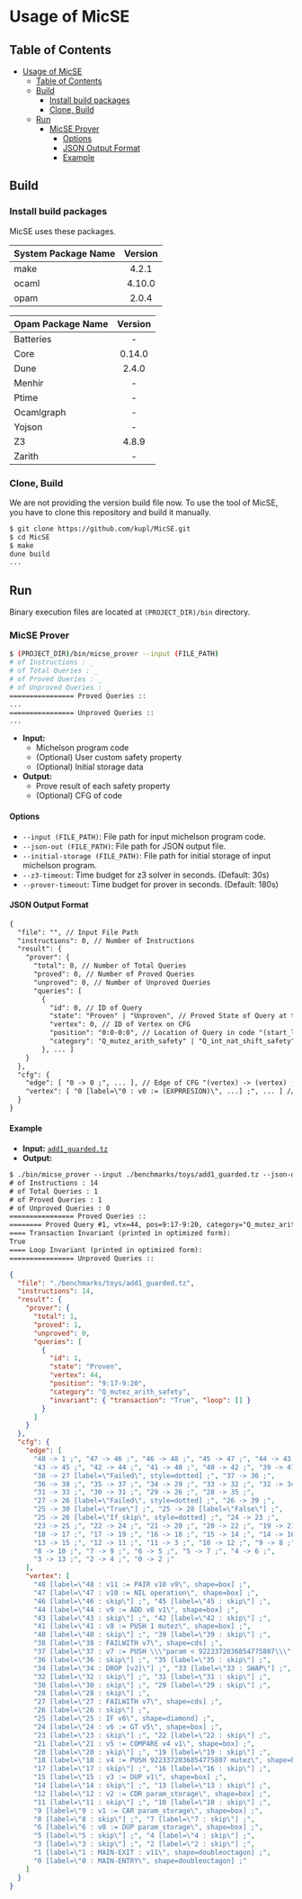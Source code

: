 # Usage of MicSE

## Table of Contents

- [Usage of MicSE](#usage-of-micse)
  - [Table of Contents](#table-of-contents)
  - [Build](#build)
    - [Install build packages](#install-build-packages)
    - [Clone, Build](#clone-build)
  - [Run](#run)
    - [MicSE Prover](#micse-prover)
      - [Options](#options)
      - [JSON Output Format](#json-output-format)
      - [Example](#example)

## Build

### Install build packages

MicSE uses these packages.

| System Package Name | Version |
| :------------------ | :-----: |
| make                |  4.2.1  |
| ocaml               | 4.10.0  |
| opam                |  2.0.4  |

| Opam Package Name | Version |
| :---------------- | :-----: |
| Batteries         |    -    |
| Core              | 0.14.0  |
| Dune              |  2.4.0  |
| Menhir            |    -    |
| Ptime             |    -    |
| Ocamlgraph        |    -    |
| Yojson            |    -    |
| Z3                |  4.8.9  |
| Zarith            |    -    |

### Clone, Build

We are not providing the version build file now.
To use the tool of MicSE, you have to clone this repository and build it manually.

```bash
$ git clone https://github.com/kupl/MicSE.git
$ cd MicSE
$ make
dune build
...
```

## Run

Binary execution files are located at `(PROJECT_DIR)/bin` directory.

### MicSE Prover

```bash
$ (PROJECT_DIR)/bin/micse_prover --input (FILE_PATH)
# of Instructions : _
# of Total Queries : _
# of Proved Queries : _
# of Unproved Queries : _
================ Proved Queries ::
...
================ Unproved Queries ::
...
```

- **Input:**
  - Michelson program code
  - (Optional) User custom safety property
  - (Optional) Initial storage data
- **Output:**
  - Prove result of each safety property
  - (Optional) CFG of code

#### Options

- `--input (FILE_PATH)`: File path for input michelson program code.
- `--json-out (FILE_PATH)`: File path for JSON output file.
- `--initial-storage (FILE_PATH)`: File path for initial storage of input michelson program.
- `--z3-timeout`: Time budget for z3 solver in seconds. (Default: 30s)
- `--prover-timeout`: Time budget for prover in seconds. (Default: 180s)

#### JSON Output Format

```txt
{
  "file": "", // Input File Path
  "instructions": 0, // Number of Instructions
  "result": {
    "prover": {
      "total": 0, // Number of Total Queries
      "proved": 0, // Number of Proved Queries
      "unproved": 0, // Number of Unproved Queries
      "queries": [
        {
          "id": 0, // ID of Query
          "state": "Proven" | "Unproven", // Proved State of Query at the Result
          "vertex": 0, // ID of Vertex on CFG
          "position": "0:0-0:0", // Location of Query in code "(start_line):(start_column)-(end_line):(end_column)"
          "category": "Q_mutez_arith_safety" | "Q_int_nat_shift_safety" | "Q_assertion", // Property Category of Query
        }, ... ]
    }
  },
  "cfg": {
    "edge": [ "0 -> 0 ;", ... ], // Edge of CFG "(vertex) -> (vertex) ;"
    "vertex": [ "0 [label=\"0 : v0 := (EXPRRESION)\", ...] ;", ... ] // Vertex of CFG "(vertex) [label, shape, style]"
  }
}
```

#### Example

- **Input:** [`add1_guarded.tz`](../benchmarks/toys/add1_guarded.tz)
- **Output:**

```txt
$ ./bin/micse_prover --input ./benchmarks/toys/add1_guarded.tz --json-out add1_guarded.json
# of Instructions : 14
# of Total Queries : 1
# of Proved Queries : 1
# of Unproved Queries : 0
================ Proved Queries ::
======== Proved Query #1, vtx=44, pos=9:17-9:20, category="Q_mutez_arith_safety"
==== Transaction Invariant (printed in optimized form):
True
==== Loop Invariant (printed in optimized form):
================ Unproved Queries ::
```

```json
{
  "file": "./benchmarks/toys/add1_guarded.tz",
  "instructions": 14,
  "result": {
    "prover": {
      "total": 1,
      "proved": 1,
      "unproved": 0,
      "queries": [
        {
          "id": 1,
          "state": "Proven",
          "vertex": 44,
          "position": "9:17-9:20",
          "category": "Q_mutez_arith_safety",
          "invariant": { "transaction": "True", "loop": [] }
        }
      ]
    }
  },
  "cfg": {
    "edge": [
      "48 -> 1 ;", "47 -> 46 ;", "46 -> 48 ;", "45 -> 47 ;", "44 -> 43 ;",
      "43 -> 45 ;", "42 -> 44 ;", "41 -> 40 ;", "40 -> 42 ;", "39 -> 41 ;",
      "38 -> 27 [label=\"Failed\", style=dotted] ;", "37 -> 36 ;",
      "36 -> 38 ;", "35 -> 37 ;", "34 -> 29 ;", "33 -> 32 ;", "32 -> 34 ;",
      "31 -> 33 ;", "30 -> 31 ;", "29 -> 26 ;", "28 -> 35 ;",
      "27 -> 26 [label=\"Failed\", style=dotted] ;", "26 -> 39 ;",
      "25 -> 30 [label=\"True\"] ;", "25 -> 28 [label=\"False\"] ;",
      "25 -> 26 [label=\"If_skip\", style=dotted] ;", "24 -> 23 ;",
      "23 -> 25 ;", "22 -> 24 ;", "21 -> 20 ;", "20 -> 22 ;", "19 -> 21 ;",
      "18 -> 17 ;", "17 -> 19 ;", "16 -> 18 ;", "15 -> 14 ;", "14 -> 16 ;",
      "13 -> 15 ;", "12 -> 11 ;", "11 -> 3 ;", "10 -> 12 ;", "9 -> 8 ;",
      "8 -> 10 ;", "7 -> 9 ;", "6 -> 5 ;", "5 -> 7 ;", "4 -> 6 ;",
      "3 -> 13 ;", "2 -> 4 ;", "0 -> 2 ;"
    ],
    "vertex": [
      "48 [label=\"48 : v11 := PAIR v10 v9\", shape=box] ;",
      "47 [label=\"47 : v10 := NIL operation\", shape=box] ;",
      "46 [label=\"46 : skip\"] ;", "45 [label=\"45 : skip\"] ;",
      "44 [label=\"44 : v9 := ADD v8 v1\", shape=box] ;",
      "43 [label=\"43 : skip\"] ;", "42 [label=\"42 : skip\"] ;",
      "41 [label=\"41 : v8 := PUSH 1 mutez\", shape=box] ;",
      "40 [label=\"40 : skip\"] ;", "39 [label=\"39 : skip\"] ;",
      "38 [label=\"38 : FAILWITH v7\", shape=cds] ;",
      "37 [label=\"37 : v7 := PUSH \\\"param < 9223372036854775807\\\" string\", shape=box] ;",
      "36 [label=\"36 : skip\"] ;", "35 [label=\"35 : skip\"] ;",
      "34 [label=\"34 : DROP [v2]\"] ;", "33 [label=\"33 : SWAP\"] ;",
      "32 [label=\"32 : skip\"] ;", "31 [label=\"31 : skip\"] ;",
      "30 [label=\"30 : skip\"] ;", "29 [label=\"29 : skip\"] ;",
      "28 [label=\"28 : skip\"] ;",
      "27 [label=\"27 : FAILWITH v7\", shape=cds] ;",
      "26 [label=\"26 : skip\"] ;",
      "25 [label=\"25 : IF v6\", shape=diamond] ;",
      "24 [label=\"24 : v6 := GT v5\", shape=box] ;",
      "23 [label=\"23 : skip\"] ;", "22 [label=\"22 : skip\"] ;",
      "21 [label=\"21 : v5 := COMPARE v4 v1\", shape=box] ;",
      "20 [label=\"20 : skip\"] ;", "19 [label=\"19 : skip\"] ;",
      "18 [label=\"18 : v4 := PUSH 9223372036854775807 mutez\", shape=box] ;",
      "17 [label=\"17 : skip\"] ;", "16 [label=\"16 : skip\"] ;",
      "15 [label=\"15 : v3 := DUP v1\", shape=box] ;",
      "14 [label=\"14 : skip\"] ;", "13 [label=\"13 : skip\"] ;",
      "12 [label=\"12 : v2 := CDR param_storage\", shape=box] ;",
      "11 [label=\"11 : skip\"] ;", "10 [label=\"10 : skip\"] ;",
      "9 [label=\"9 : v1 := CAR param_storage\", shape=box] ;",
      "8 [label=\"8 : skip\"] ;", "7 [label=\"7 : skip\"] ;",
      "6 [label=\"6 : v0 := DUP param_storage\", shape=box] ;",
      "5 [label=\"5 : skip\"] ;", "4 [label=\"4 : skip\"] ;",
      "3 [label=\"3 : skip\"] ;", "2 [label=\"2 : skip\"] ;",
      "1 [label=\"1 : MAIN-EXIT : v11\", shape=doubleoctagon] ;",
      "0 [label=\"0 : MAIN-ENTRY\", shape=doubleoctagon] ;"
    ]
  }
}
```
